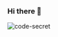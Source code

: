 ### Hi there 👋
![code-secret](https://user-images.githubusercontent.com/101610337/214110640-273c61de-c7d2-4ff0-90e0-53b4c601ef88.gif)

<!--
**blackcat80/blackcat80** is a ✨ _special_ ✨ repository because its `README.md` (this file) appears on your GitHub profile.

Here are some ideas to get you started:

- 🔭 I’m currently working on ...
- 🌱 I’m currently learning ...
- 👯 I’m looking to collaborate on ...
- 🤔 I’m looking for help with ...
- 💬 Ask me about ...
- 📫 How to reach me: ...
- 😄 Pronouns: ...
- ⚡ Fun fact: ...
-->

